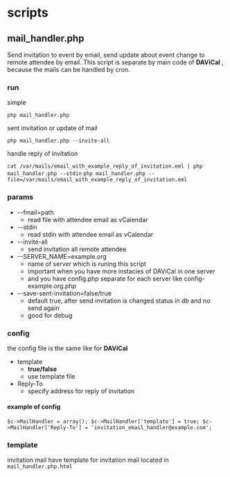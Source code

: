 scripts
=======

mail_handler.php
----------------

Send invitation to event by email, send update about event change to remote attendee by email.
This script is separate by main code of **DAViCal** , because the mails
can be handled by cron.

### run

simple

`php mail_handler.php`

sent invitation or update of mail

`php mail_handler.php --invite-all`

handle reply of invitation

`cat /var/mails/email_with_example_reply_of_invitation.eml | php mail_handler.php --stdin`
`php mail_handler.php --file=/var/mails/email_with_example_reply_of_invitation.eml`

### params

*   --fmail=path
    - read file with attendee email as vCalendar
*   --stdin
    - read stdin with attendee email as vCalendar
*   --invite-all
    - send invitation all remote attendee
*   --SERVER_NAME=example.org
    - name of server which is runing this script
    - important when you have more instacies of DAViCal in one server
    - and you have config.php separate for each server like config-example.org.php
*   --save-sent-invitation=false/true
    - default true, after send invitation is changed status in db and no send again
    - good for debug



### config

the config file is the same like for **DAViCal**

*   template
    - **true/false**
    - use template file
*   Reply-To
    - specify address for reply of invitation

#### example of config

`$c->MailHandler = array();
$c->MailHandler['template'] = true;
$c->MailHandler['Reply-To'] = 'invitation_email_handler@example.com';`


### template

invitation mail have template for invitation mail located in `mail_handler.php.html`